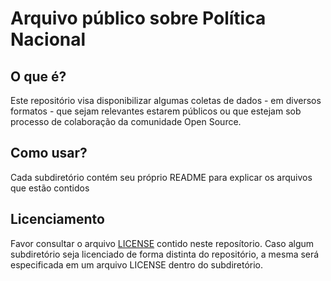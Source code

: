 # Arquivo público sobre Política Nacional

## O que é?

Este repositório visa disponibilizar algumas coletas de dados - em diversos formatos - que sejam relevantes estarem públicos ou que estejam sob processo de colaboração da comunidade Open Source.

## Como usar?

Cada subdiretório contém seu próprio README para explicar os arquivos que estão contidos

## Licenciamento

Favor consultar o arquivo [LICENSE](https://github.com/leleobhz/publicPoliticsArchive/blob/main/LICENSE) contido neste reposítorio. Caso algum subdiretório seja licenciado de forma distinta do repositório, a mesma será especificada em um arquivo LICENSE dentro do subdiretório.
